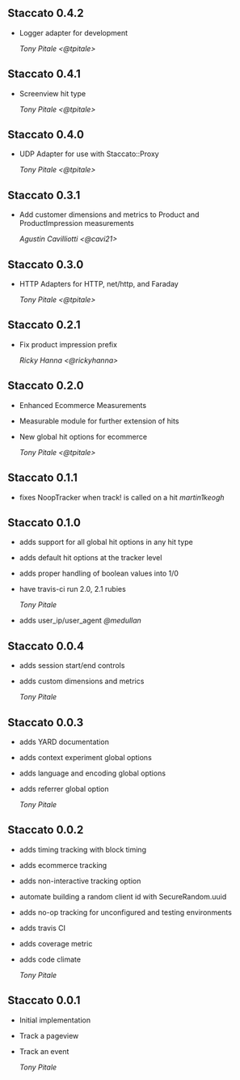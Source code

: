 ## Staccato 0.4.2 ##

*   Logger adapter for development

    *Tony Pitale <@tpitale>*

## Staccato 0.4.1 ##

*   Screenview hit type

    *Tony Pitale <@tpitale>*

## Staccato 0.4.0 ##

*   UDP Adapter for use with Staccato::Proxy

    *Tony Pitale <@tpitale>*

## Staccato 0.3.1 ##

*   Add customer dimensions and metrics to Product and ProductImpression measurements

    *Agustin Cavilliotti <@cavi21>*

## Staccato 0.3.0 ##

*   HTTP Adapters for HTTP, net/http, and Faraday

    *Tony Pitale <@tpitale>*

## Staccato 0.2.1 ##

*   Fix product impression prefix

    *Ricky Hanna <@rickyhanna>*

## Staccato 0.2.0 ##

*   Enhanced Ecommerce Measurements
*   Measurable module for further extension of hits
*   New global hit options for ecommerce

    *Tony Pitale <@tpitale>*

## Staccato 0.1.1 ##

*   fixes NoopTracker when track! is called on a hit *martin1keogh*

## Staccato 0.1.0 ##

*   adds support for all global hit options in any hit type
*   adds default hit options at the tracker level
*   adds proper handling of boolean values into 1/0
*   have travis-ci run 2.0, 2.1 rubies

    *Tony Pitale*

*   adds user_ip/user_agent *@medullan*

## Staccato 0.0.4 ##

*   adds session start/end controls
*   adds custom dimensions and metrics

    *Tony Pitale*

## Staccato 0.0.3 ##

*   adds YARD documentation
*   adds context experiment global options
*   adds language and encoding global options
*   adds referrer global option

    *Tony Pitale*

## Staccato 0.0.2 ##

*   adds timing tracking with block timing
*   adds ecommerce tracking
*   adds non-interactive tracking option
*   automate building a random client id with SecureRandom.uuid
*   adds no-op tracking for unconfigured and testing environments
*   adds travis CI
*   adds coverage metric
*   adds code climate

    *Tony Pitale*

## Staccato 0.0.1 ##

*   Initial implementation
*   Track a pageview
*   Track an event

    *Tony Pitale*
